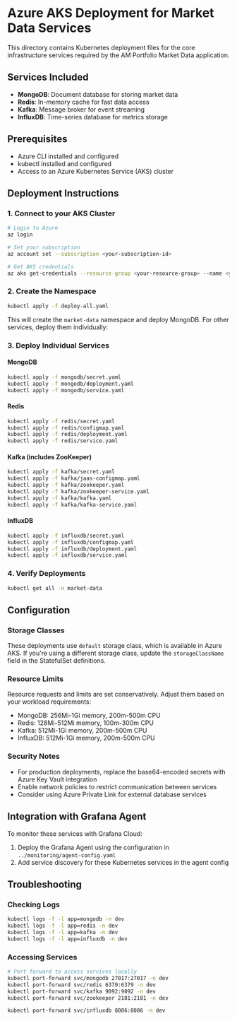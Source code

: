 # Azure AKS Deployment for Market Data Services

This directory contains Kubernetes deployment files for the core infrastructure services required by the AM Portfolio Market Data application.

## Services Included

- **MongoDB**: Document database for storing market data
- **Redis**: In-memory cache for fast data access
- **Kafka**: Message broker for event streaming
- **InfluxDB**: Time-series database for metrics storage

## Prerequisites

- Azure CLI installed and configured
- kubectl installed and configured
- Access to an Azure Kubernetes Service (AKS) cluster

## Deployment Instructions

### 1. Connect to your AKS Cluster

```bash
# Login to Azure
az login

# Set your subscription
az account set --subscription <your-subscription-id>

# Get AKS credentials
az aks get-credentials --resource-group <your-resource-group> --name <your-cluster-name>
```

### 2. Create the Namespace

```bash
kubectl apply -f deploy-all.yaml
```

This will create the `market-data` namespace and deploy MongoDB. For other services, deploy them individually:

### 3. Deploy Individual Services

#### MongoDB

```bash
kubectl apply -f mongodb/secret.yaml
kubectl apply -f mongodb/deployment.yaml
kubectl apply -f mongodb/service.yaml
```

#### Redis

```bash
kubectl apply -f redis/secret.yaml
kubectl apply -f redis/configmap.yaml
kubectl apply -f redis/deployment.yaml
kubectl apply -f redis/service.yaml
```

#### Kafka (includes ZooKeeper)

```bash
kubectl apply -f kafka/secret.yaml
kubectl apply -f kafka/jaas-configmap.yaml
kubectl apply -f kafka/zookeeper.yaml
kubectl apply -f kafka/zookeeper-service.yaml
kubectl apply -f kafka/kafka.yaml
kubectl apply -f kafka/kafka-service.yaml
```

#### InfluxDB

```bash
kubectl apply -f influxdb/secret.yaml
kubectl apply -f influxdb/configmap.yaml
kubectl apply -f influxdb/deployment.yaml
kubectl apply -f influxdb/service.yaml
```

### 4. Verify Deployments

```bash
kubectl get all -n market-data
```

## Configuration

### Storage Classes

These deployments use `default` storage class, which is available in Azure AKS. If you're using a different storage class, update the `storageClassName` field in the StatefulSet definitions.

### Resource Limits

Resource requests and limits are set conservatively. Adjust them based on your workload requirements:

- MongoDB: 256Mi-1Gi memory, 200m-500m CPU
- Redis: 128Mi-512Mi memory, 100m-300m CPU
- Kafka: 512Mi-1Gi memory, 200m-500m CPU
- InfluxDB: 512Mi-1Gi memory, 200m-500m CPU

### Security Notes

- For production deployments, replace the base64-encoded secrets with Azure Key Vault integration
- Enable network policies to restrict communication between services
- Consider using Azure Private Link for external database services

## Integration with Grafana Agent

To monitor these services with Grafana Cloud:

1. Deploy the Grafana Agent using the configuration in `../monitoring/agent-config.yaml`
2. Add service discovery for these Kubernetes services in the agent config

## Troubleshooting

### Checking Logs

```bash
kubectl logs -f -l app=mongodb -n dev
kubectl logs -f -l app=redis -n dev
kubectl logs -f -l app=kafka -n dev
kubectl logs -f -l app=influxdb -n dev
```

### Accessing Services

```bash
# Port forward to access services locally
kubectl port-forward svc/mongodb 27017:27017 -n dev
kubectl port-forward svc/redis 6379:6379 -n dev
kubectl port-forward svc/kafka 9092:9092 -n dev
kubectl port-forward svc/zookeeper 2181:2181 -n dev

kubectl port-forward svc/influxdb 8086:8086 -n dev
```
